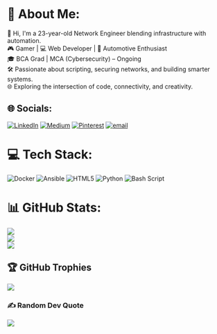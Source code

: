 # 💫 About Me:
👋 Hi, I'm a 23-year-old Network Engineer blending infrastructure with automation.<br>🎮 Gamer | 💻 Web Developer | 🚗 Automotive Enthusiast<br>🎓 BCA Grad | MCA (Cybersecurity) – Ongoing<br>🛠️ Passionate about scripting, securing networks, and building smarter systems.<br>🌐 Exploring the intersection of code, connectivity, and creativity.<br>


## 🌐 Socials:
[![LinkedIn](https://img.shields.io/badge/LinkedIn-%230077B5.svg?logo=linkedin&logoColor=white)](https://linkedin.com/in/neehaarchandran) [![Medium](https://img.shields.io/badge/Medium-12100E?logo=medium&logoColor=white)](https://medium.com/@hyprblaze) [![Pinterest](https://img.shields.io/badge/Pinterest-%23E60023.svg?logo=Pinterest&logoColor=white)](https://pinterest.com/hyprblaze) [![email](https://img.shields.io/badge/Email-D14836?logo=gmail&logoColor=white)](mailto:neehaar1713@gmail.com) 

# 💻 Tech Stack:
![Docker](https://img.shields.io/badge/docker-%230db7ed.svg?style=for-the-badge&logo=docker&logoColor=white) ![Ansible](https://img.shields.io/badge/ansible-%231A1918.svg?style=for-the-badge&logo=ansible&logoColor=white) ![HTML5](https://img.shields.io/badge/html5-%23E34F26.svg?style=for-the-badge&logo=html5&logoColor=white) ![Python](https://img.shields.io/badge/python-3670A0?style=for-the-badge&logo=python&logoColor=ffdd54) ![Bash Script](https://img.shields.io/badge/bash_script-%23121011.svg?style=for-the-badge&logo=gnu-bash&logoColor=white)
# 📊 GitHub Stats:
![](https://github-readme-stats.vercel.app/api?username=hyprblaze&theme=tokyonight&hide_border=false&include_all_commits=true&count_private=true)<br/>
![](https://nirzak-streak-stats.vercel.app/?user=hyprblaze&theme=tokyonight&hide_border=false)<br/>
![](https://github-readme-stats.vercel.app/api/top-langs/?username=hyprblaze&theme=tokyonight&hide_border=false&include_all_commits=true&count_private=true&layout=compact)

## 🏆 GitHub Trophies
![](https://github-profile-trophy.vercel.app/?username=hyprblaze&theme=tokyonight&no-frame=false&no-bg=true&margin-w=4)

### ✍️ Random Dev Quote
![](https://quotes-github-readme.vercel.app/api?type=horizontal&theme=tokyonight)

<!-- Proudly created with GPRM ( https://gprm.itsvg.in ) -->